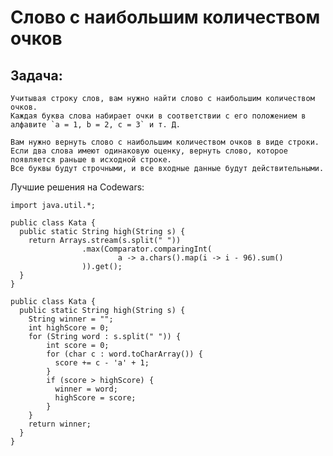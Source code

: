 # Слово с наибольшим количеством очков

## Задача:
    Учитывая строку слов, вам нужно найти слово с наибольшим количеством очков.
    Каждая буква слова набирает очки в соответствии с его положением в алфавите `a = 1, b = 2, c = 3` и т. Д.

    Вам нужно вернуть слово с наибольшим количеством очков в виде строки.
    Если два слова имеют одинаковую оценку, вернуть слово, которое появляется раньше в исходной строке.
    Все буквы будут строчными, и все входные данные будут действительными.
    
Лучшие решения на Codewars:

```
import java.util.*;

public class Kata {
  public static String high(String s) {
    return Arrays.stream(s.split(" "))
                .max(Comparator.comparingInt(
                        a -> a.chars().map(i -> i - 96).sum()
                )).get(); 
  }
}
```

```
public class Kata {
  public static String high(String s) {
    String winner = "";
    int highScore = 0;
    for (String word : s.split(" ")) {
        int score = 0;
        for (char c : word.toCharArray()) {
          score += c - 'a' + 1;
        }
        if (score > highScore) {          
          winner = word;
          highScore = score;
        }
    } 
    return winner;
  }
}
```
